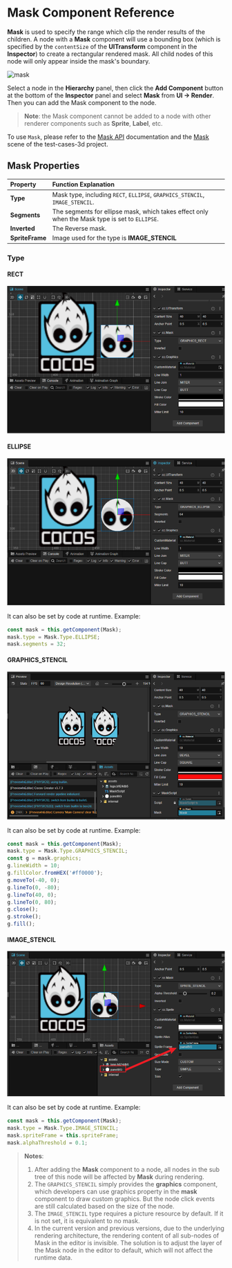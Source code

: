 # Mask Component Reference

__Mask__ is used to specify the range which clip the render results of the children. A node with a __Mask__ component will use a bounding box (which is specified by the `contentSize` of the __UITransform__ component in the __Inspector__) to create a rectangular rendered mask. All child nodes of this node will only appear inside the mask's boundary.

![mask](mask/mask.png)

Select a node in the __Hierarchy__ panel, then click the __Add Component__ button at the bottom of the __Inspector__ panel and select __Mask__ from __UI -> Render__. Then you can add the Mask component to the node.

> __Note__: the Mask component cannot be added to a node with other renderer components such as __Sprite__, __Label__, etc.

To use `Mask`, please refer to the [Mask API](__APIDOC__/en/class/Mask) documentation and the [Mask](https://github.com/cocos/cocos-test-projects/tree/v3.5/assets/cases/ui/08.mask) scene of the test-cases-3d project.

## Mask Properties

| Property | Function Explanation |
| :-------------- | :----------- |
| **Type**           | Mask type, including `RECT`, `ELLIPSE`, `GRAPHICS_STENCIL`, `IMAGE_STENCIL`. |
| **Segments**       | The segments for ellipse mask, which takes effect only when the Mask type is set to `ELLIPSE`.   |
| **Inverted**       | The Reverse mask. |
| **SpriteFrame**       | Image used for the type is **IMAGE_STENCIL** |

### Type

#### RECT

![mask](mask/mask-rect.png)

#### ELLIPSE

![mask](mask/mask-ellipse.png)

It can also be set by code at runtime. Example:

```ts
const mask = this.getComponent(Mask);
mask.type = Mask.Type.ELLIPSE;
mask.segments = 32;
```

#### GRAPHICS_STENCIL

![mask](mask/mask-graphics.png)

It can also be set by code at runtime. Example:

```ts
const mask = this.getComponent(Mask);
mask.type = Mask.Type.GRAPHICS_STENCIL;
const g = mask.graphics;
g.lineWidth = 10;
g.fillColor.fromHEX('#ff0000');
g.moveTo(-40, 0);
g.lineTo(0, -80);
g.lineTo(40, 0);
g.lineTo(0, 80);
g.close();
g.stroke();
g.fill();
```

#### IMAGE_STENCIL

![mask](mask/mask-image.png)

It can also be set by code at runtime. Example:

```ts
const mask = this.getComponent(Mask);
mask.type = Mask.Type.IMAGE_STENCIL;
mask.spriteFrame = this.spriteFrame;
mask.alphaThreshold = 0.1;
```

> __Notes__:
> 1. After adding the __Mask__ component to a node, all nodes in the sub tree of this node will be affected by __Mask__ during rendering.
> 2. The `GRAPHICS_STENCIL` simply provides the __graphics__ component, which developers can use graphics property in the __mask__ component to draw custom graphics. But the node click events are still calculated based on the size of the node.
> 3. The `IMAGE_STENCIL` type requires a picture resource by default. If it is not set, it is equivalent to no mask.
> 4. In the current version and previous versions, due to the underlying rendering architecture, the rendering content of all sub-nodes of Mask in the editor is invisible. The solution is to adjust the layer of the Mask node in the editor to default, which will not affect the runtime data.
